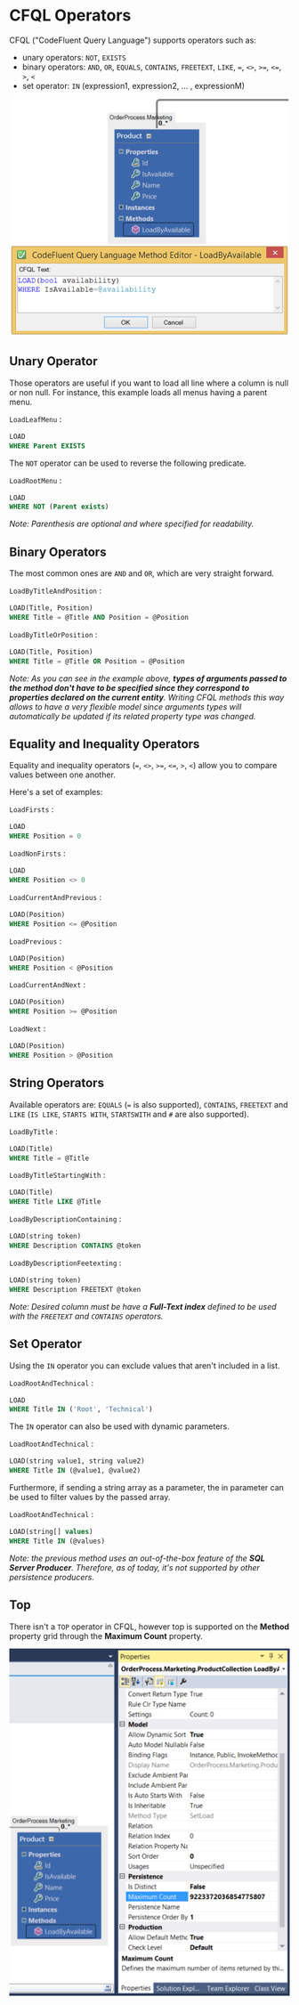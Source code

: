 # CFQL Operators

CFQL ("CodeFluent Query Language") supports operators such as:

* unary operators: ```NOT```, ```EXISTS```
* binary operators: ```AND```, ```OR```, ```EQUALS```, ```CONTAINS```, ```FREETEXT```, ```LIKE```, ```=```, ```<>```, ```>=```, ```<=```, ```>```, ```<```
* set operator: ```IN``` (expression1, expression2, ... , expressionM)

![](img/cfql-02.png)

## Unary Operator

Those operators are useful if you want to load all line where a column is null or non null. For instance, this example loads all menus having a parent menu.

```LoadLeafMenu``` :
```sql
LOAD
WHERE Parent EXISTS
```

The ```NOT``` operator can be used to reverse the following predicate.

```LoadRootMenu``` :
```sql
LOAD
WHERE NOT (Parent exists)
```

*Note: Parenthesis are optional and where specified for readability.*

## Binary Operators

The most common ones are ```AND``` and ```OR```, which are very straight forward.

```LoadByTitleAndPosition``` :
```sql
LOAD(Title, Position)
WHERE Title = @Title AND Position = @Position
```

```LoadByTitleOrPosition``` :
```sql
LOAD(Title, Position)
WHERE Title = @Title OR Position = @Position
```

*Note: As you can see in the example above, **types of arguments passed to the method don't have to be specified since they correspond to properties declared on the current entity**. Writing CFQL methods this way allows to have a very flexible model since arguments types will automatically be updated if its related property type was changed.*

## Equality and Inequality Operators

Equality and inequality operators (```=```, ```<>```, ```>=```, ```<=```, ```>```, ```<```) allow you to compare values between one another.

Here's a set of examples:

```LoadFirsts``` :
```sql
LOAD
WHERE Position = 0
```

```LoadNonFirsts``` :
```sql
LOAD
WHERE Position <> 0
```

```LoadCurrentAndPrevious``` :
```sql
LOAD(Position)
WHERE Position <= @Position
```

```LoadPrevious``` :
```sql
LOAD(Position)
WHERE Position < @Position
```

```LoadCurrentAndNext``` :
```sql
LOAD(Position)
WHERE Position >= @Position
```

```LoadNext``` :
```sql
LOAD(Position)
WHERE Position > @Position
```

## String Operators

Available operators are: ```EQUALS``` (```=``` is also supported), ```CONTAINS```, ```FREETEXT``` and ```LIKE``` (```IS LIKE```, ```STARTS WITH```, ```STARTSWITH``` and ```#``` are also supported).

```LoadByTitle``` :
```sql
LOAD(Title)
WHERE Title = @Title
```

```LoadByTitleStartingWith``` :
```sql
LOAD(Title)
WHERE Title LIKE @Title
```

```LoadByDescriptionContaining``` :
```sql
LOAD(string token)
WHERE Description CONTAINS @token
```

```LoadByDescriptionFeetexting``` :
```sql
LOAD(string token)
WHERE Description FREETEXT @token
```

*Note: Desired column must be have a **Full-Text index** defined to be used with the ```FREETEXT``` and ```CONTAINS``` operators.*

## Set Operator

Using the ```IN``` operator you can exclude values that aren't included in a list.

```LoadRootAndTechnical``` :
```sql
LOAD
WHERE Title IN ('Root', 'Technical')
```

The ```IN``` operator can also be used with dynamic parameters.

```LoadRootAndTechnical``` :
```sql
LOAD(string value1, string value2)
WHERE Title IN (@value1, @value2)
```

Furthermore, if sending a string array as a parameter, the in parameter can be used to filter values by the passed array.

```LoadRootAndTechnical``` :
```sql
LOAD(string[] values)
WHERE Title IN (@values)
```

*Note: the previous method uses an out-of-the-box feature of the **SQL Server Producer**. Therefore, as of today, it's not supported by other persistence producers.*

## Top

There isn't a ```TOP``` operator in CFQL, however top is supported on the **Method** property grid through the **Maximum Count** property.

![](img/cfql-01.png)
